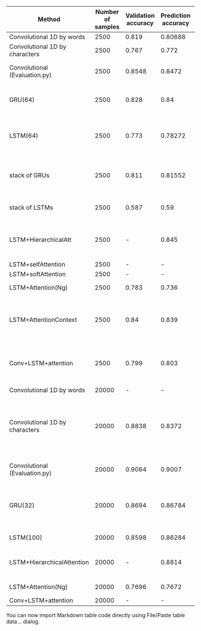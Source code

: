 | Method                         | Number of samples | Validation accuracy | Prediction accuracy | n_epochs | TOP | comments                                                                                 |
|--------------------------------|-------------------|---------------------|---------------------|----------|-----|------------------------------------------------------------------------------------------|
| Convolutional 1D by words      | 2500              | 0.819               | 0.80688             | 3        |     |                                                                                          |
| Convolutional 1D by characters | 2500              | 0.767               | 0.772               | 4        |     |                                                                                          |
| Convolutional (Evaluation.py)  | 2500              | 0.8548              | 0.8472              | 10       |     | this model is already hypertuned!                                                        |
| GRU(64)                        | 2500              | 0.828               | 0.84                | 16       |     | maybe less then 16, but 8 wasn't better                                                  |
| LSTM(64)                       | 2500              | 0.773               | 0.78272             | 20       |     | 16 may suffice, strange behaviour though                                                 |
| stack of GRUs                  | 2500              | 0.811               | 0.81552             | 20       |     | underfitting, I shoud complexify it and train it more                                    |
| stack of LSTMs                 | 2500              | 0.587               | 0.59                | 20       |     | (more elaborated network)                                                                |
| LSTM+HierarchicalAtt           | 2500              | -                   | 0.845               | 20       | +++ | already hypertuned, but can be regularized more                                          |
| LSTM+selfAttention             | 2500              | -                   | -                   | 10       |     |                                                                                          |
| LSTM+softAttention             | 2500              | -                   | -                   | 10       |     |                                                                                          |
| LSTM+Attention(Ng)             | 2500              | 0.783               | 0.736               | 5        |     | it misses regularization                                                                 |
| LSTM+AttentionContext          | 2500              | 0.84                | 0.839               | 5        | +++ | Good, improve it, don't need many epochs, 10's too much                                  |
| Conv+LSTM+attention            | 2500              | 0.799               | 0.803               | 6        |     | I could complexify it, train it longer then regularize it                                |
|                                |                   |                     |                     |          |     |                                                                                          |
| Convolutional 1D by words      | 20000             | -                   | -                   | -        |     |                                                                                          |
| Convolutional 1D by characters | 20000             | 0.8838              | 0.8372              | 15       |     | trained only till 90%!!, Should be trained a lot more (30 epochs) and   well regularized |
| Convolutional (Evaluation.py)  | 20000             | 0.9064              | 0.9007              | 10       |     | model already hypertuned!                                                                |
| GRU(32)                        | 20000             | 0.8694              | 0.86784             | 16       |     | 8 would be enough, obs: not trained at all!! Only 0.879 of training acc!                 |
| LSTM(100)                      | 20000             | 0.8598              | 0.86284             | 20       |     | good since epoch 11                                                                      |
| LSTM+HierarchicalAttention     | 20000             | -                   | 0.8814              | 20       |     | can achieve more if trained longer                                                       |
| LSTM+Attention(Ng)             | 20000             | 0.7696              | 0.7672              | 10       |     | best at epoch 9                                                                          |
| Conv+LSTM+attention            | 20000             | -                   | -                   | -        |     |                                                                                          |
You can now import Markdown table code directly using File/Paste table data... dialog.

